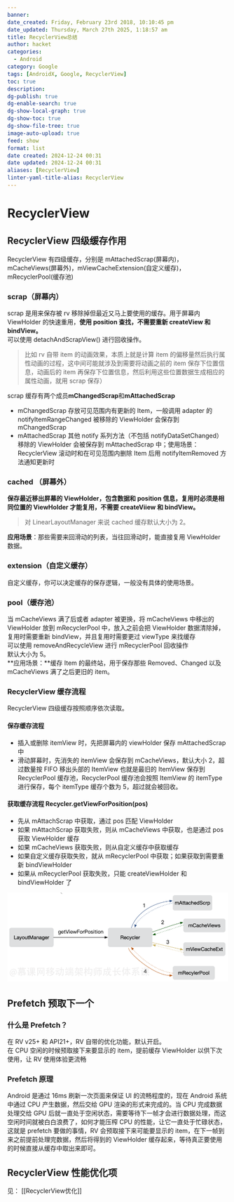 ```yaml
---
banner: 
date_created: Friday, February 23rd 2018, 10:10:45 pm
date_updated: Thursday, March 27th 2025, 1:18:57 am
title: RecyclerView总结
author: hacket
categories:
  - Android
category: Google
tags: [AndroidX, Google, RecyclerView]
toc: true
description: 
dg-publish: true
dg-enable-search: true
dg-show-local-graph: true
dg-show-toc: true
dg-show-file-tree: true
image-auto-upload: true
feed: show
format: list
date created: 2024-12-24 00:31
date updated: 2024-12-24 00:31
aliases: [RecyclerView]
linter-yaml-title-alias: RecyclerView
---
```


# RecyclerView

## RecyclerView 四级缓存作用

RecyclerView 有四级缓存，分别是 mAttachedScrap(屏幕内)，mCacheViews(屏幕外)，mViewCacheExtension(自定义缓存)，mRecyclerPool(缓存池)

### scrap（屏幕内）

scrap 是用来保存被 rv 移除掉但最近又马上要使用的缓存。用于屏幕内 ViewHolder 的快速重用，**使用 position 查找，不需要重新 createView 和 bindView。**<br />可以使用 detachAndScrapView() 进行回收操作。

> 比如 rv 自带 item 的动画效果，本质上就是计算 item 的偏移量然后执行属性动画的过程，这中间可能就涉及到需要将动画之前的 item 保存下位置信息，动画后的 item 再保存下位置信息，然后利用这些位置数据生成相应的属性动画，就用 scrap 保存）

scrap 缓存有两个成员**mChangedScrap**和**mAttachedScrap**

- mChangedScrap 存放可见范围内有更新的 Item，一般调用 adapter 的 notifyItemRangeChanged 被移除的 ViewHolder 会保存到 mChangedScrap
- mAttachedScrap 其他 notify 系列方法（不包括 notifyDataSetChanged）移除的 ViewHolder 会被保存到 mAttachedScrap 中；使用场景：RecyclerView 滚动时和在可见范围内删除 Item 后用 notifyItemRemoved 方法通知更新时

### cached （屏幕外）

**保存最近移出屏幕的 ViewHolder，包含数据和 position 信息，复用时必须是相同位置的 ViewHolder 才能复用，不需要 createViiew 和 bindView。**

> 对 LinearLayoutManager 来说 cached 缓存默认大小为 2。

**应用场景**：那些需要来回滑动的列表，当往回滑动时，能直接复用 ViewHolder 数据。

### extension（自定义缓存）

自定义缓存，你可以决定缓存的保存逻辑，一般没有具体的使用场景。

### pool（缓存池）

当 mCacheViews 满了后或者 adapter 被更换，将 mCacheViews 中移出的 ViewHolder 放到 mRecyclerPool 中，放入之前会把 ViewHolder 数据清除掉，复用时需要重新 bindView，并且复用时需要更过 viewType 来找缓存<br />可以使用 removeAndRecycleView 进行 mRecyclerPool 回收操作<br />默认大小为 5。<br />**应用场景：**缓存 Item 的最终站，用于保存那些 Removed、Changed 以及 mCacheViews 满了之后更旧的 item。

### RecyclerView 缓存流程

RecyclerView 四级缓存按照顺序依次读取。

#### 保存缓存流程

- 插入或删除 itemView 时，先把屏幕内的 viewHolder 保存 mAttachedScrap 中
- 滑动屏幕时，先消失的 itemView 会保存到 mCacheViews，默认大小 2，超过数量按 FIFO 移出头部的 ItemView 也就是最旧的 ItemView 保存到 RecyclerPool 缓存池，RecyclerPool 缓存池会按照 ItemView 的 itemType 进行保存，每个 itemType 缓存个数为 5，超过就会被回收。

#### 获取缓存流程 Recycler.getViewForPosition(pos)

- 先从 mAttachScrap 中获取，通过 pos 匹配 ViewHolder
- 如果 mAttachScrap 获取失败，则从 mCacheViews 中获取，也是通过 pos 获取 ViewHolder 缓存
- 如果 mCacheViews 获取失败，则从自定义缓存中获取缓存
- 如果自定义缓存获取失败，就从 mRecyclerPool 中获取；如果获取到需要重新 bindViewHolder
- 如果从 mRecyclerPool 获取失败，只能 createViewHolder 和 bindViewHolder 了

![mtlz3](https://raw.githubusercontent.com/hacket/ObsidianOSS/master/obsidian/mtlz3.png)

## Prefetch 预取下一个

### 什么是 Prefetch？

在 RV v25+ 和 API21+，RV 自带的优化功能，默认开启。<br />在 CPU 空闲的时候预取接下来要显示的 item，提前缓存 ViewHolder 以供下次使用，让 RV 使用体验更流畅

### Prefetch 原理

Android 是通过 16ms 刷新一次页面来保证 UI 的流畅程度的，现在 Android 系统中通过 CPU 产生数据，然后交给 GPU 渲染的形式来完成的。当 CPU 完成数据处理交给 GPU 后就一直处于空闲状态，需要等待下一帧才会进行数据处理，而这空闲时间就被白白浪费了，如何才能压榨 CPU 的性能，让它一直处于忙碌状态，这就是 prefetch 要做的事情，RV 会预取接下来可能要显示的 item，在下一帧到来之前提前处理完数据，然后将得到的 ViewHolder 缓存起来，等待真正要使用的时候直接从缓存中取出来即可。

## RecyclerView 性能优化项

见： [[RecyclerView优化]]
